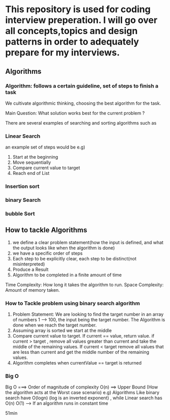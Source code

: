 # This repository is used for coding interview preperation. I will go over all concepts,topics and design patterns in order to adequately prepare for my interviews.



## Algorithms


### Algorithm: follows a certain guideline, set of steps to finish a task

We cultivate algorithmic thinking, choosing the best algorithm for the task.

Main Question: What solution works best for the current problem ?

There are several examples of searching and sorting algorithms such as 

### Linear Search
an example set of steps would be e.g)
1) Start at the beginning
2) Move sequentially 
3) Compare current value to target 
4)  Reach end of List

### Insertion sort
### binary Search
### bubble Sort


## How to tackle Algorithms
1) we define a clear problem statement(how the input is defined, and what the output looks like when the algorithm is done)
2) we have a specific order of steps
3) Each step to be explicitly clear, each step to be distinct(not misinterpreted)
4) Produce a Result
5) Algorithm to be completed in a finite amount of time



Time Complexity: How long it takes the algorithm to run.
Space Complexity: Amount of memory taken.



### How to Tackle problem using binary search algorithm
1) Problem Statement: We are looking to find the target number in an array of numbers 1 --> 100, the input being the target number. The Algorithm is done when we reach the target number.
2) Assuming array is sorted we start at the middle
3) Compare current value to target. If current == value, return value. if current > target , remove all values greater than current and take the middle of the remaining values. If current < target remove all values that are less than current and get the middle number of the remaining values.
4) Algorithm completes when currentValue == target is returned


### Big O 
Big O ===> Order of magnitude of complexity O(n) ==> Upper Bound (How the algorithm acts at the Worst case scenario)
 e.g) Algorithms Like binary search have O(logn) (log is an inverted exponent) , while Linear search has O(n)
 O(1) --> If an algorithm runs in constant time
 
 51min
 






